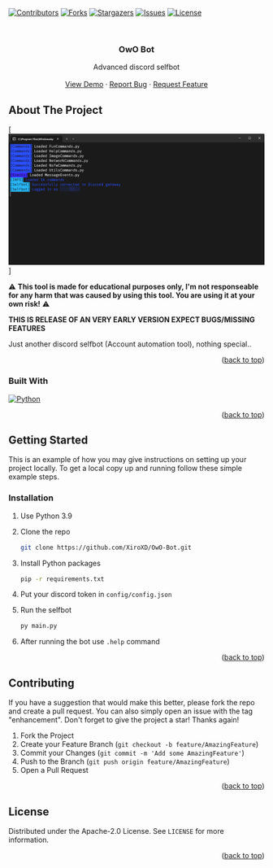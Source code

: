 <a name="readme-top"></a>

[![Contributors][contributors-shield]][contributors-url]
[![Forks][forks-shield]][forks-url]
[![Stargazers][stars-shield]][stars-url]
[![Issues][issues-shield]][issues-url]
[![License][license-shield]][license-url]



<!-- PROJECT LOGO -->
<br />
<div align="center">

<h3 align="center">OwO Bot</h3>

  <p align="center">
    Advanced discord selfbot
    <br />
    <br />
    <a href="https://github.com/XiroXD/OwO-Bot">View Demo</a>
    ·
    <a href="https://github.com/XiroXD/OwO-Bot/issues">Report Bug</a>
    ·
    <a href="https://github.com/XiroXD/OwO-Bot/issues">Request Feature</a>
  </p>
</div>



<!-- ABOUT THE PROJECT -->
## About The Project

[![OwO Bot Screen Shot][product-screenshot]]

⚠️ **This tool is made for educational purposes only, I'm not responseable for any harm that was caused by using this tool. You are using it at your own risk!** ⚠️

**THIS IS RELEASE OF AN VERY EARLY VERSION EXPECT BUGS/MISSING FEATURES**

Just another discord selfbot (Account automation tool), nothing special..

<p align="right">(<a href="#readme-top">back to top</a>)</p>



### Built With

[![Python][Python]][Python-url]

<p align="right">(<a href="#readme-top">back to top</a>)</p>



<!-- GETTING STARTED -->
## Getting Started

This is an example of how you may give instructions on setting up your project locally.
To get a local copy up and running follow these simple example steps.

### Installation

1. Use Python 3.9

2. Clone the repo
   ```sh
   git clone https://github.com/XiroXD/OwO-Bot.git
   ```
3. Install Python packages
   ```sh
   pip -r requirements.txt
   ```
4. Put your discord token in `config/config.json`
5. Run the selfbot
   ```sh
   py main.py
   ```
6. After running the bot use `.help` command


<p align="right">(<a href="#readme-top">back to top</a>)</p>


<!-- CONTRIBUTING -->
## Contributing

If you have a suggestion that would make this better, please fork the repo and create a pull request. You can also simply open an issue with the tag "enhancement".
Don't forget to give the project a star! Thanks again!

1. Fork the Project
2. Create your Feature Branch (`git checkout -b feature/AmazingFeature`)
3. Commit your Changes (`git commit -m 'Add some AmazingFeature'`)
4. Push to the Branch (`git push origin feature/AmazingFeature`)
5. Open a Pull Request

<p align="right">(<a href="#readme-top">back to top</a>)</p>



<!-- LICENSE -->
## License

Distributed under the Apache-2.0 License. See `LICENSE` for more information.

<p align="right">(<a href="#readme-top">back to top</a>)</p>





<!-- MARKDOWN LINKS & IMAGES -->
<!-- https://www.markdownguide.org/basic-syntax/#reference-style-links -->
[contributors-shield]: https://img.shields.io/github/contributors/XiroXD/OwO-Bot.svg?style=for-the-badge
[contributors-url]: https://github.com/XiroXD/OwO-Bot/graphs/contributors
[forks-shield]: https://img.shields.io/github/forks/XiroXD/OwO-Bot.svg?style=for-the-badge
[forks-url]: https://github.com/XiroXD/OwO-Bot/network/members
[stars-shield]: https://img.shields.io/github/stars/XiroXD/OwO-Bot.svg?style=for-the-badge
[stars-url]: https://github.com/XiroXD/OwO-Bot/stargazers
[issues-shield]: https://img.shields.io/github/issues/XiroXD/OwO-Bot.svg?style=for-the-badge
[issues-url]: https://github.com/XiroXD/OwO-Bot/issues
[license-shield]: https://img.shields.io/github/license/XiroXD/OwO-Bot.svg?style=for-the-badge
[license-url]: https://github.com/XiroXD/OwO-Bot/blob/master/LICENSE.txt
[product-screenshot]: images/screenshot.png
[Python]: https://img.shields.io/badge/Python-3776AB?style=for-the-badge&logo=python&logoColor=white
[Python-url]: https://python.org/